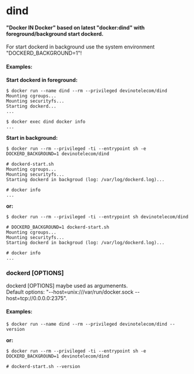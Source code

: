 dind
====

#### "Docker IN Docker" based on latest "docker:dind" with foreground/background start dockerd.

For start dockerd in background use the system environment "DOCKERD_BACKGROUND=1"!

#### Examples:
**Start dockerd in foreground:**
```
$ docker run --name dind --rm --privileged devinotelecom/dind
Mounting cgroups...
Mounting securityfs...
Starting dockerd...
...

$ docker exec dind docker info
...
```

**Start in background:**
```
$ docker run --rm --privileged -ti --entrypoint sh -e DOCKERD_BACKGROUND=1 devinotelecom/dind

# dockerd-start.sh
Mounting cgroups...
Mounting securityfs...
Starting dockerd in backgroud (log: /var/log/dockerd.log)...

# docker info
...
```
**or:**
```
$ docker run --rm --privileged -ti --entrypoint sh devinotelecom/dind

# DOCKERD_BACKGROUND=1 dockerd-start.sh
Mounting cgroups...
Mounting securityfs...
Starting dockerd in backgroud (log: /var/log/dockerd.log)...

# docker info
...
```

### dockerd [OPTIONS]

dockerd [OPTIONS] maybe used as argumenents.  
Default options: "--host=unix:///var/run/docker.sock --host=tcp://0.0.0.0:2375".

#### Examples:
```
$ docker run --name dind --rm --privileged devinotelecom/dind --version
```
**or:**
```
$ docker run --rm --privileged -ti --entrypoint sh -e DOCKERD_BACKGROUND=1 devinotelecom/dind

# dockerd-start.sh --version
```
